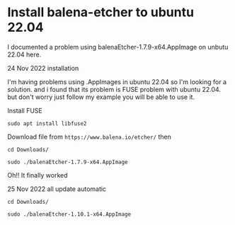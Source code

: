 # Install balena-etcher to ubuntu 22.04
 I documented a problem using balenaEtcher-1.7.9-x64.AppImage on unbutu 22.04 here.

24 Nov 2022 installation

I'm having problems using .AppImages in ubuntu 22.04 so I'm looking for a solution. and i found that its problem is FUSE problem with ubuntu 22.04. but don't worry just follow my example you will be able to use it.

Install FUSE

~~~
sudo apt install libfuse2
~~~

Download file from `https://www.balena.io/etcher/` then

~~~
cd Downloads/

sudo ./balenaEtcher-1.7.9-x64.AppImage
~~~

Oh!! It finally worked

25 Nov 2022 all update automatic

~~~
cd Downloads/

sudo ./balenaEtcher-1.10.1-x64.AppImage
~~~
